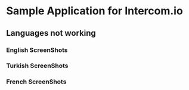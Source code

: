 # Sample Application for Intercom.io

## Languages not working

### English ScreenShots
### Turkish ScreenShots
### French ScreenShots